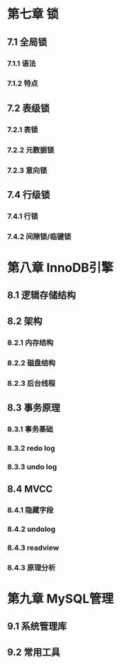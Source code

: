 # 第七章 锁

## 7.1 全局锁

### 7.1.1 语法

### 7.1.2 特点

## 7.2 表级锁

### 7.2.1 表锁

### 7.2.2 元数据锁

### 7.2.3 意向锁

## 7.4 行级锁

### 7.4.1 行锁

### 7.4.2 间隙锁/临键锁

# 第八章 InnoDB引擎

## 8.1 逻辑存储结构

## 8.2 架构

### 8.2.1 内存结构

### 8.2.2 磁盘结构

### 8.2.3 后台线程

## 8.3 事务原理

### 8.3.1 事务基础

### 8.3.2 redo log

### 8.3.3 undo log

## 8.4 MVCC

### 8.4.1 隐藏字段

### 8.4.2 undolog

### 8.4.3 readview

### 8.4.3 原理分析

# 第九章 MySQL管理

## 9.1 系统管理库

## 9.2 常用工具